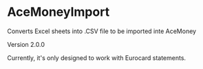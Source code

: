 # AceMoneyImport
Converts Excel sheets into .CSV file to be imported inte AceMoney

Version 2.0.0

Currently, it's only designed to work with Eurocard statements.
